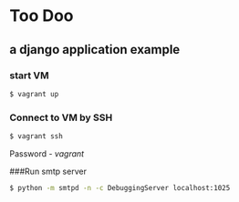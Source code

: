 # Too Doo
## a django application example

### start VM
```bash
$ vagrant up
```

### Connect to VM by SSH
```bash
$ vagrant ssh
```
Password - *vagrant*

###Run smtp server
```bash
$ python -m smtpd -n -c DebuggingServer localhost:1025
```
